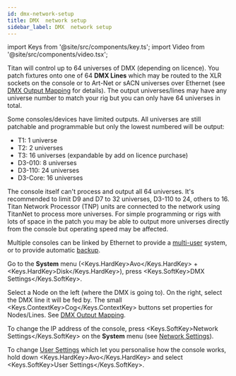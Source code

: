 ```yaml
---
id: dmx-network-setup
title: DMX  network setup
sidebar_label: DMX  network setup
---
```


import Keys from '@site/src/components/key.ts';
import Video from '@site/src/components/video.tsx';

Titan will control up to 64 universes of DMX (depending on licence). You patch fixtures onto
one of 64 **DMX Lines** which may be routed to the XLR sockets on the console or to Art-Net or sACN universes 
over Ethernet (see [DMX Output Mapping](../system-settings/dmx-output-mapping.md) for details). The output
universes/lines may have any universe number to match your rig but you can only have 64 universes in total.

Some consoles/devices have limited outputs. All universes are still patchable and programmable but only the lowest numbered will be output:
- T1: 1 universe
- T2: 2 universes
- T3: 16 universes (expandable by add on licence purchase)
- D3-010: 8 universes
- D3-110: 24 universes
- D3-Core: 16 universes

The console itself can't process and output all 64 universes. It's recommended to limit D9 and D7 to 32 universes, D3-110 to 24, others to 16. Titan Network Processor (TNP) units are connected to the network using TitanNet to process more universes. For simple programming or rigs with lots of space in the patch you may be able to output more universes directly from the console but operating speed may be affected.

Multiple consoles can be linked by Ethernet to provide a [multi-user](../titan-basics/multi-user-operation.md)
system, or to provide automatic [backup](../running-the-show/linking-consoles-for-multi-user-or-backup.md#setting-up-consoles-for-backup).

Go to the **System** menu (<Keys.HardKey>Avo</Keys.HardKey> + <Keys.HardKey>Disk</Keys.HardKey>), press <Keys.SoftKey>DMX
Settings</Keys.SoftKey>.

Select a Node on the left (where the DMX is going to). On the right, 
select the DMX line it will be fed by. The small <Keys.ContextKey>Cog</Keys.ContextKey> buttons set 
properties for Nodes/Lines. See [DMX Output Mapping](../system-settings/dmx-output-mapping.md).

To change the IP address of the console, press <Keys.SoftKey>Network Settings</Keys.SoftKey> on
the **System** menu (see [Network Settings](../networking.md)).

To change [User Settings](../system-settings/user-settings.md) which let you personalise how the console works,
hold down <Keys.HardKey>Avo</Keys.HardKey> and select <Keys.SoftKey>User Settings</Keys.SoftKey>.
